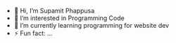 - 👋 Hi, I’m Supamit Phappusa
- 👀 I’m interested in Programming Code
- 🌱 I’m currently learning programming for website dev
- ⚡ Fun fact: ...

<!---
Supamit2545/Supamit2545 is a ✨ special ✨ repository because its `README.md` (this file) appears on your GitHub profile.
You can click the Preview link to take a look at your changes.
--->
